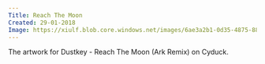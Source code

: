 ```yaml
---
Title: Reach The Moon
Created: 29-01-2018
Image: https://xiulf.blob.core.windows.net/images/6ae3a2b1-0d35-4875-88ba-0eac239ddcc8
---
```


The artwork for Dustkey - Reach The Moon (Ark Remix) on Cyduck.
